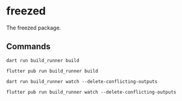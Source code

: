 # freezed

The freezed package.

## Commands

`dart run build_runner build`

`flutter pub run build_runner build`

`dart run build_runner watch --delete-conflicting-outputs`

`flutter pub run build_runner watch --delete-conflicting-outputs`
